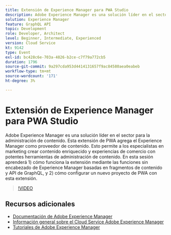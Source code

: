 ```yaml
---
title: Extensión de Experience Manager para PWA Studio
description: Adobe Experience Manager es una solución líder en el sector para la administración de contenido. Esta extensión de PWA agrega el Experience Manager como proveedor de contenido. Esto permite a los especialistas en marketing crear contenido enriquecido y experiencias de comercio con potentes herramientas de administración de contenido. En esta sesión aprenderá 1) cómo funciona la extensión mediante las funciones sin encabezado de Experience Manager basadas en fragmentos de contenido y API de GraphQL, y 2) cómo configurar un nuevo proyecto de PWA con esta extensión.
solution: Experience Manager
feature: GraphQL API
topic: Development
role: Developer, Architect
level: Beginner, Intermediate, Experienced
version: Cloud Service
kt: 9142
type: Event
exl-id: bc428c6e-703a-4826-b2ce-c7f79a772cb5
duration: 1796
source-git-commit: 9a297cda953d4414131657f9ac84580aea0eabeb
workflow-type: tm+mt
source-wordcount: '171'
ht-degree: 3%

---
```


# Extensión de Experience Manager para PWA Studio

Adobe Experience Manager es una solución líder en el sector para la administración de contenido. Esta extensión de PWA agrega el Experience Manager como proveedor de contenido. Esto permite a los especialistas en marketing crear contenido enriquecido y experiencias de comercio con potentes herramientas de administración de contenido. En esta sesión aprenderá 1) cómo funciona la extensión mediante las funciones sin encabezado de Experience Manager basadas en fragmentos de contenido y API de GraphQL, y 2) cómo configurar un nuevo proyecto de PWA con esta extensión.

>[!VIDEO](https://video.tv.adobe.com/v/337581/?quality=12&learn=on&hidetitle=true)

## Recursos adicionales

- [Documentación de Adobe Experience Manager](https://experienceleague.adobe.com/docs/experience-manager-cloud-service.html)
- [Información general sobre el Cloud Service Adobe Experience Manager](https://experienceleague.adobe.com/docs/experience-manager-cloud-service/overview/home.html)
- [Tutoriales de Adobe Experience Manager](https://experienceleague.adobe.com/docs/experience-manager-tutorials.html)
